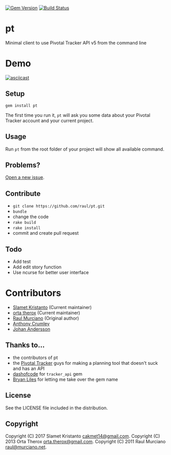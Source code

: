 [![Gem Version](https://badge.fury.io/rb/pt.svg)](https://badge.fury.io/rb/pt)
[![Build Status](https://travis-ci.org/drselump14/ipt.svg?branch=master)](https://travis-ci.org/drselump14/ipt)

# pt

Minimal client to use Pivotal Tracker API v5 from the command line

# Demo
[![asciicast](https://asciinema.org/a/bw6pt5x98cw35lajkliktx6iz.png)](https://asciinema.org/a/bw6pt5x98cw35lajkliktx6iz)

## Setup

    gem install pt

The first time you run it, `pt` will ask you some data about your Pivotal Tracker account and your current project.

## Usage

Run `pt` from the root folder of your project will show all available command.

## Problems?

[Open a new issue](https://github.com/raul/pt/issues/new). 

## Contribute
- `git clone https://github.com/raul/pt.git`
- `bundle`
- change the code
- `rake build`
- `rake install`
- commit and create pull request

## Todo
- Add test
- Add edit story function
- Use ncurse for better user interface

# Contributors
- [Slamet Kristanto](http://github.com/drselump14) (Current maintainer)
- [orta therox](http://orta.github.com) (Current maintainer)
- [Raul Murciano](http://raul.murciano.net) (Original author)
- [Anthony Crumley](https://github.com/craftycode)
- [Johan Andersson](http://johan.andersson.net)

## Thanks to...
- the contributors of pt
- the [Pivotal Tracker](https://www.pivotaltracker.com) guys for making a planning tool that doesn't suck and has an API
- [dashofcode](http://github.com/dashofcode) for `tracker_api` gem
- [Bryan Liles](http://smartic.us/) for letting me take over the gem name

## License
See the LICENSE file included in the distribution.

## Copyright
Copyright (C) 2017 Slamet Kristanto <cakmet14@gmail.com>.
Copyright (C) 2013 Orta Therox <orta.therox@gmail.com>.
Copyright (C) 2011 Raul Murciano <raul@murciano.net>.
